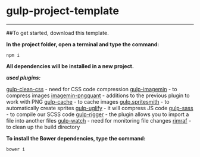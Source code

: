 # gulp-project-template
-------------------------

##To get started, download this template.

**In the project folder, open a terminal and type the command:**

    npm i

**All dependencies will be installed in a new project.**

***used plugins:***

[gulp-clean-css](https://www.npmjs.com/package/gulp-clean-css/)  -  need for CSS code compression
[gulp-imagemin](https://www.npmjs.com/package/gulp-imagemin/)  -  to compress images
[imagemin-pngquant](https://www.npmjs.com/package/gulp-pngquant-openmp/)  -  additions to the previous plugin to work with PNG
[gulp-cache](https://www.npmjs.com/package/gulp-cache/)  -  to cache images
[gulp.spritesmith](https://www.npmjs.com/package/gulp.spritesmith/)  -  to automatically create sprites
[gulp-uglify](https://www.npmjs.com/package/gulp-uglify/)  -  it will compress JS code
[gulp-sass](https://www.npmjs.com/package/gulp-sass/)  -  to compile our SCSS code
[gulp-rigger](https://www.npmjs.com/package/gulp-rigger/)  -  the plugin allows you to import a file into another files
[gulp-watch](https://www.npmjs.com/package/gulp-watch/)  -  need for monitoring file changes
[rimraf](https://www.npmjs.com/package/gulp-dest-clean/)  -  to clean up the build directory

**To install the Bower dependencies, type the command:**

    bower i
